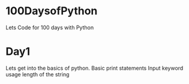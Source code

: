 # 100DaysofPython
Lets Code for 100 days with Python

# Day1
Lets get into the basics of python.
Basic print statements
Input keyword usage
length of the string